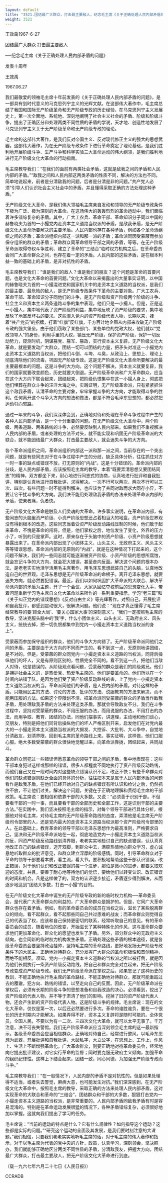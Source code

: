 ```yaml
---
layout: default
title: "3521.团结最广大群众，打击最主要敌人，纪念毛主席《关于正确处理人民内部矛盾的问题》发表十周年"
weight: 3521
---
```


王效禹1967-6-27

团结最广大群众  打击最主要敌人

──纪念毛主席《关于正确处理人民内部矛盾的问题》

发表十周年

王效禹

1967.06.27

我们最敬爱的领袖毛主席十年前发表的《关于正确处理人民内部矛盾的问题》，是一部具有划时代意义的马克思列宁主义的光辉文献。在这部伟大著作中，毛主席总结了我国和国际无产阶级革命和无产阶级专政的历史经验，在马克思列宁主义发展史上，第一次全面地、系统地、深刻地阐明了社会主义社会的矛盾、阶级和阶级斗争，提出了正确区分和处理两类不同性质的矛盾的学说，天才地、创造性地发展了马克思列宁主义关于无产阶级革命和无产阶级专政的理论。

毛主席的这部伟大著作，是我们反对帝国主义、反对现代修正主义的强大的思想武器。这部伟大著作，为在无产阶级专政条件下进行革命奠定了理论基础，是我们胜利地开展阶级斗争、生产斗争和科学实验三大革命运动的伟大纲领，是我们胜利地进行无产阶级文化大革命的行动指南。

毛主席教导我们：“在我们的面前有两类社会矛盾，这就是敌我之间的矛盾和人民内部的矛盾。”“敌我之间和人民内部这两类矛盾的性质不同，解决的方法也不同。简单地说起来，前者是分清敌我的问题，后者是分清是非的问题。”共产党人必须“引导人们认识社会主义社会中的矛盾，并且懂得采取正确的方法处理这种矛盾。”

无产阶级文化大革命，是我们伟大领袖毛主席亲自发动和领导的无产阶级专政条件下极为广泛、极为深刻的大革命。在这场伟大的轰轰烈烈的革命运动中，我们面临着许多错综复杂的矛盾。其中，广大工农兵、革命干部、革命知识分子同以中国的赫鲁晓夫为首的一小撮党内走资本主义道路当权派的矛盾，是敌我矛盾，是无产阶级文化大革命所要解决的主要矛盾。人民内部也存在各种矛盾，例如各个革命派组织之间的矛盾；革命派组织内部这一派和那一派的矛盾；革命派同因受蒙蔽而参加保守组织的群众的矛盾；革命群众同革命领导干部之间的矛盾，等等。在无产阶级革命派取得夺权斗争胜利、建立了革命的“三结合”临时权力机构之后，在革命委员会同广大革命群众之间，也存在着一定的矛盾。人民内部的这些矛盾，是在根本利益一致的基础上的矛盾，是非对抗性的矛盾。

毛主席教导我们：“谁是我们的敌人？谁是我们的朋友？这个问题是革命的首要问题，也是文化大革命的首要问题。”文化大革命以来揭露出的大量事实证明，以中国的赫鲁晓夫为首的一小撮混进党和国家机关中的走资本主义道路的当权派，是我们的最主要、最危险的敌人，是无产阶级专政条件下革命的主要对象。广大工农兵、革命干部、革命知识分子同他们的斗争，是无产阶级和资产阶级两个阶级的斗争、社会主义和资本主义两条道路斗争的集中表现。他们只是一小撮人。但是，正是这一小撮人，集中地代表了资产阶级的利益，集中地反映了资产阶级的要求，集中地反映了地富反坏右的要求。这些混入党内的资产阶级代表人物，长期以来，挂着“共产党员”的招牌，打着“红旗”反红旗，千方百计地企图从内部来攻破无产阶级专政的强大堡垒。由于他们窃取了某些部门、某些单位的党政大权，他们就以“党政领导人”的身份，利用手里的大权，镇压无产阶级，保护资产阶级，保护一切反动势力，窥测时机，阴谋篡党、篡军、篡政，实行资本主义复辟。无产阶级文化大革命，就是要发动广大群众，团结一切可以团结的力量，把矛头对准这一小撮党内走资本主义道路的当权派，把他们斗倒、斗垮、斗臭，从政治上、思想上、理论上彻底清除他们的流毒，巩固无产阶级专政。这是无产阶级文化大革命所要解决的最主要最根本的问题。这是斗争的大方向。这个问题不解决，资本主义就要复辟，我们的国家就要改变颜色，历史就要大倒退。无产阶级革命派和广大革命群众，应当在这个大方向下联合起来，团结起来，把阶级仇恨集中在这一小撮人身上，彻底把他们埋葬在群众斗争的汪洋大海之中。实践证明，无产阶级革命派，只有紧紧抓住这个敌我矛盾，认清革命的主要对象，牢牢掌握斗争的大方向，才能取得斗争的胜利。任何离开这个斗争大方向的想法和做法，都是不符合毛泽东思想的，都必然把运动引向邪路。

通过一年来的斗争，我们深深体会到，正确地对待和处理在革命斗争过程中产生的各种人民内部矛盾，是一个十分重要的问题。在无产阶级文化大革命中，两个阶级、两条道路、两条路线的斗争，必然要反映到人民内部来。如果我们不重视解决人民内部的矛盾，或者处理的方法不对头，就不能实现和巩固无产阶级革命派的大联合，就不能团结最广大群众，打击最主要敌人，就会迷失斗争的大方向。

各个革命派组织之间，革命派组织内部这一派和那一派之间，当前存在的一个突出问题，就是有些同志对于在斗争过程中产生的分歧，缺乏具体分析，往往抓住对方一时一事的缺点或错误不放，打无原则的“内战”。这是十分错误的。革命派内部的分歧，是人民内部矛盾，应该按照毛主席的教导，本着“既要弄清思想又要团结同志”的精神，双方都坐下来，耐心地进行同志式的协商，认真地进行批评和自我批评，特别是认真地进行自我批评，求得解决。一次不行可以两次，两次不行可以三次、四次。有些问题一时不能得到解决，也应该为了共同对敌而求大同存小异，不要让它干扰斗争的大方向。我们决不能用处理敌我矛盾的办法来处理革命派内部的矛盾，使亲者痛，仇者快。

无产阶级文化大革命是触及人们灵魂的大革命。许多事实说明，在革命派内部，有些同志的头脑里资产阶级、小资产阶级思想还占着相当大的地盘，资产阶级世界观没有得到根本的改造。这些同志当着受资产阶级反动路线压制的时候，他们敢于起来革命，不愧是革命的闯将。但是，他们掌权之后，地位发生了变化，外界的压力小了，听到的只是掌声。这时，原来存在于头脑中的资产阶级、小资产阶级思想就暴露出来了。在革命派内部出现了小团体主义、山头主义、无政府主义、风头主义等等错误思想。革命派内部的无原则的“内战”，就是在这种情况下打起来的，这个问题不解决，我们的一些同志就可能逐渐被资产阶级、小资产阶级的思想所腐蚀，就会忘记斗争的大方向，就会犯大错误，甚至走向反面。解决这个问题的根本办法，是老老实实地活学活用毛主席著作，用毛泽东思想武装自己的头脑，认真地改造自己的世界观。毛泽东思想是无产阶级革命派的命根子。离开毛泽东思想，就要迷失方向，就必然要犯错误。最近，我们以如何巩固扩大革命派的大联合、解决革命派内部的矛盾为主题，开了一个会议，大家从回忆夺权前后的思想变化入手，带着问题重新学习毛主席自文化大革命以来所作的一系列重要指示，学习“老三篇”和《关于纠正党内的错误思想》《反对自由主义》等光辉著作，对照自己，开展批评和自我批评，都感到震动很大，很解决问题。他们说：“现在才真正懂得了毛主席经常教导的要‘顾全大局’、‘要关心国家大事’的深刻意义”。“我们一定按照毛主席的教导，坚决克服头脑中的‘我’字，什么小团体主义、山头主义、无政府主义、风头主义，统统去掉，把一切仇恨都集中到党内一小撮走资本主义道路当权派的身上”。

受蒙蔽而参加保守组织的群众，他们的斗争大方向错了。无产阶级革命派同他们之间的矛盾，主要是由于大方向的不同而产生的。看不到这一点，无原则地讲团结，是不对的。但是，受蒙蔽的群众同党内一小撮走资本主义道路的当权派，同背后操纵他们的坏人，又是有原则区别的，性质完全不同的。看不到这一点，把他们当敌人对待，也是错误的。从阶级观点看问题，受蒙蔽的群众是我们的阶级弟兄。他们是拥护社会主义的，是热爱党、热爱毛主席的。他们是要革命的。他们所以在一个时间内站错了队，是因为他们受了资产阶级反动路线的害，上了党内一小撮走资本主义道路当权派的当。革命派同他们的矛盾，是人民内部的矛盾。对待这样的矛盾，只能用民主的方法、讨论的方法、批评的方法、说服教育的方法来解决，而不能用压服的方法。如果这个界限划不清，把革命派同受蒙蔽的群众的矛盾当作敌我矛盾，用处理敌我矛盾的方法来处理这类矛盾，那就会导致敌友不分。我们在斗争过程中，坚持对受蒙蔽的群众，不用压服的办法，而用说服的办法，不用打击的办法，而用争取、教育、团结的办法，同他们摆事实，讲道理，主动地和他们谈心，交朋友，特别是把他们同背后操纵他们的坏人严格区别开来，启发他们在对党内最大的一小撮走资本主义道路当权派的大揭发、大控诉、大批判、大斗争中，自觉地分清敌友，划清界限，回到毛主席的革命路线上来。事实证明，这样做，他们口服心服。绝大多数受蒙蔽的群众很快地觉醒过来，向革命派靠拢，团结起来，共同战斗。

革命群众同犯过一些错误但愿意革命的领导干部之间的矛盾，集中地表现在：这些干部本身犯过这样或那样的错误，很多人都程度不同地执行了资产阶级反动路线，而他们自己又在一段时间内对这些缺点错误认识不足，改正不快；有些革命群众对他们的缺点错误则缺乏全面的具体的分析，往往把本来是属于人民内部矛盾的问题看作是敌我矛盾，在他们已经开始对自己的缺点错误有所认识和检讨之后，仍然抓住不放，不让他们过关。解决这个问题，关键在于正确地理解和贯彻毛主席的干部政策。毛主席说：要相信和依靠干部的大多数。又说：“必须善于识别干部。不但要看干部的一时一事，而且要看干部的全部历史和全部工作，这是识别干部的主要方法。”在实践中，我们坚决按照毛主席的指示，对每个领导干部进行具体分析，根据他对待毛主席，对待毛主席的无产阶级革命路线的态度，弄清他是毛主席无产阶级司令部里的人，还是党内最大的走资本主义道路当权派那个资产阶级司令部里的人。在此基础上，教育革命的领导干部以毛泽东思想作为最高准则，严格要求自己，坚决和无产阶级革命派站在一起，彻底地造党内一小撮走资本主义道路当权派的反，同资产阶级反动路线划清界限，老老实实地检讨自己的缺点错误，认认真真地改正自己的缺点错误，迈开双脚，到群众中去，满腔热情地向群众学习，虚心诚恳地听取群众的批评意见，和群众建立深厚的阶级感情。同时，引导革命群众对于革命的领导干部要看本质，看主流，看大节。要积极地帮助这些干部认识错误，改正错误，对于他们认识和改正错误的每一个进步，那怕是微小的进步，都要采取欢迎的态度。并且，要善于耐心地等待他们的觉悟，要给他们以转变认识、改正错误的时间和机会。凡是这样做了的，双方的认识逐步接近，矛盾逐步得到解决，从而逐步地达到“团结大多数，打击一小撮”的目的。

在无产阶级文化大革命中诞生的无产阶级专政的新的临时权力机构──革命委员会，是代表广大革命群众的利益的，广大革命群众是拥护的。但是，它同广大革命群众也存在着矛盾。例如，有的革命委员会的成员在当权之后，滋长了某些脱离群众的倾向，看不起群众，看不起那些同自己共过患难的战友；而革命群众则觉得自己的代表当了权，应该和自己保持更密切的联系，经常听取自己的意见。有的革命委员会的成员，随着地位的改变，开始滋长了某种特殊化的作风，这与革命群众要求他们更加革命化、群众化的愿望也发生了矛盾。另外，部分群众中的无政府主义倾向，也会同新的临时权力机构发生矛盾。正确处理这些矛盾的根本途径，就是各级革命委员会要坚持政治挂帅，坚持毛主席的革命路线，更好地发扬无产阶级专政条件下的大民主，正确地对待群众，充分发挥广大群众的革命积极性和首创精神，而绝不能相反。须知，党内一小撮走资本主义道路的当权派之所以被打倒，就是因为他们长期执行一条资产阶级反动路线，把自己和群众完全对立起来，把无产阶级专政变成资产阶级专政。我们无产阶级革命派在掌权之后，如果忘记了这种历史的教训，不能正确地执行毛主席的革命路线，不能正确地对待群众，那就可能重蹈过去的覆辙，犯方向、路线的错误，以至走向自己的反面。因此，无产阶级革命派在掌权后，必须有长期的阶级斗争的思想准备和自我改造的决心。必须看到，挖出了资产阶级的代表人物，并不等于肃清了他们的影响。挖掉了旧的资产阶级代表人物，还会产生新的资产阶级代表人物。这是阶级斗争的规律。毛主席说：现在的文化大革命，仅仅是第一次，以后还必然要进行多次。革命的谁胜谁负，要在一个很长的历史时期内才能解决。如果弄得不好，资本主义复辟将是随时可能的。全体党员，全国人民，不要以为有一二次、三四次文化大革命，就可以太平无事了。千万注意，决不可丧失警惕。我们无产阶级革命派应当深刻领会毛主席的这一最新指示。各级革命委员会应当相信群众，正确地对待自己，经常进行整风，以毛泽东思想为武器，开展批评和自我批评，大破私字，大立公字，在思想上、工作上、作风上、生活上不断增强革命化。广大革命群众，则要正确地对待革命委员会，经常地向它提出批评建议，对它实行革命的监督；同时要克服无政府主义倾向，加强革命的组织纪律性。这样上下结合起来，团结一致，同心同德，为加强无产阶级专政而斗争。”

毛主席教导我们：“在一般情况下，人民内部的矛盾不是对抗性的。但是如果处理得不适当，或者失去警觉，麻痹大意，也可能发生对抗。”我们深深感到，在无产阶级文化大革命中，按照毛主席的教导，采取正确的方法来处理人民内部矛盾，这对实现革命的大联合和革命的“三结合”，团结群众和干部的大多数，狠狠打击党内一小撮走资本主义道路的当权派，是非常重要的。人民内部矛盾同敌我矛盾有时是容易混淆的。特别是在革命运动发展很猛的情况下，各种矛盾错综复杂，必须很好地加以掌握。这就向我们提出了学习的任务。

毛主席说：“当前的运动的特点是什么？它有什么规律性？如何指导这个运动？这些都是实际的问题。”“研究这个运动的全面及其发展，是我们要时刻注意的大课题。”我们相信，只要我们老老实实地听毛主席的话，对于毛主席的伟大著作和指示，对于以毛主席为代表的党中央的方针、政策，认真学习，深刻领会，坚决照办，我们就能够正确地区分两类不同性质的矛盾，分清敌我友，把握大方向，团结最广大群众，打击最主要敌人，把无产阶级文化大革命进行到底。

（载一九六七年六月二十七日《人民日报》）

CCRADB

